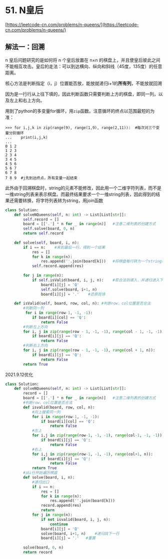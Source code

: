 # 51. N皇后

[https://leetcode-cn.com/problems/n-queens/](https://leetcode-cn.com/problems/n-queens/)

## 解法一：回溯

n 皇后问题研究的是如何将 n 个皇后放置在 n×n 的棋盘上，并且使皇后彼此之间不能相互攻击。皇后的走法：可以到达横向、纵向和斜线（45度，135度）的任意距离。

核心方法是判断指定（i，j）位置能否放，能放就递归i+1的**所有列**，不能放就回溯

因为是一行行从上往下填的，因此判断函数只需要判断上方的棋盘，即同一列，以及左上和右上方向。

用到了python的多变量for循环，用`zip`函数。注意循环的终点以范围最短的为准：

```text
>>> for i,j,k in zip(range(9), range(1,9), range(2,11)):  #每次对三个变量分别循环
...    print(i,j,k)
... 
0 1 2
1 2 3
2 3 4
3 4 5
4 5 6
5 6 7
6 7 8
7 8 9  #j先到达终点，所有变量一起结束
```

此外由于回溯棋盘时，string的元素不能修改，因此用一个二维字符列表，而不是一维string列表来表示棋盘。而最终结果要求一个一维string列表，因此得到的结果还需要转换，将字符列表转为string，用join函数

```python
class Solution:
    def solveNQueens(self, n: int) -> List[List[str]]:
        self.record = []
        board = [['.'] * n for _ in range(n)]   #注意二维列表的创建方式
        self.solve(board, 0, n)
        return self.record
    
    def solve(self, board, i, n):
        if i == n:    #来到最后一行，得到一个结果
            res = [] 
            for k in range(n):
                res.append(''.join(board[k]))   #将棋盘每行转为一个string填入结果
            self.record.append(res)
            
        for j in range(n):
            if self.isValid(board, i, j, n):    #若合法则填入，并递归进入下一行
                board[i][j] = 'Q'
                self.solve(board, i+1, n)
                board[i][j] = '.'    #还原现场
    
    def isValid(self, board, row, col, n): #判断row，col位置是否合法
        #判断同一列
         for i in range(row-1, -1, -1):
            if board[i][col] == 'Q':    
                return False
        #判断左上方向
        for i, j in zip(range(row - 1, -1, -1), range(col - 1, -1, -1)):
            if board[i][j] == 'Q':
                return False
        #判断右上方向
        for i, j in zip(range(row - 1, -1, -1), range(col + 1, n)):
            if board[i][j] == 'Q':
                return False
        return True            
```

2021.9.12优化
```python
class Solution:
    def solveNQueens(self, n: int) -> List[List[str]]:
        record = []
        board = [['.'] * n for _ in range(n)]   #注意二维列表的创建方式
        #判断row，col位置是否合法
        def isvalid(board, row, col, n):
            #向上搜索同一列
            for i in range(row-1, -1, -1):
                if board[i][col] == 'Q':
                    return False
            #左上
            for i,j in zip(range(row-1, -1, -1), range(col-1, -1, -1)):
                if board[i][j] == 'Q':
                    return False
            #右上
            for i,j in zip(range(row-1, -1, -1), range(col+1, n)):
                if board[i][j] == 'Q':
                    return False
            return True
        #从i行开始遍历棋盘
        def solve(board, i, n):
            #递归出口
            if i == n:
                res = []
                for k in range(n):
                    res.append(''.join(board[k]))
                record.append(res)
                return
            for j in range(n):
                if not isvalid(board, i, j, n):
                    continue
                board[i][j] = 'Q'
                solve(board, i+1, n)    #递归找下一行
                board[i][j] = '.'   #重置
                    
        solve(board, 0, n)
        return record
```
